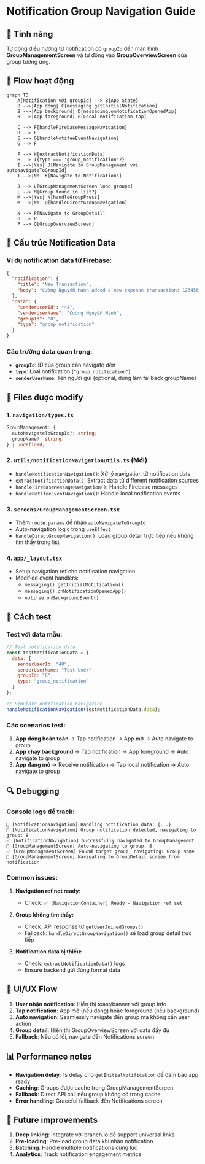 # Notification Group Navigation Guide

## 🎯 **Tính năng**

Tự động điều hướng từ notification có `groupId` đến màn hình **GroupManagementScreen** và tự động vào **GroupOverviewScreen** của group tương ứng.

## 📱 **Flow hoạt động**

```mermaid
graph TD
    A[Notification với groupId] --> B{App State}
    B -->|App đóng| C[messaging.getInitialNotification]
    B -->|App background| D[messaging.onNotificationOpenedApp]
    B -->|App foreground| E[Local notification tap]
    
    C --> F[handleFirebaseMessageNavigation]
    D --> F
    E --> G[handleNotifeeEventNavigation]
    G --> F
    
    F --> H[extractNotificationData]
    H --> I{type === 'group_notification'?}
    I -->|Yes| J[Navigate to GroupManagement với autoNavigateToGroupId]
    I -->|No| K[Navigate to Notifications]
    
    J --> L[GroupManagementScreen load groups]
    L --> M{Group found in list?}
    M -->|Yes| N[handleGroupPress]
    M -->|No| O[handleDirectGroupNavigation]
    
    N --> P[Navigate to GroupDetail]
    O --> P
    P --> Q[GroupOverviewScreen]
```

## 🔧 **Cấu trúc Notification Data**

### **Ví dụ notification data từ Firebase:**
```json
{
  "notification": {
    "title": "New Transaction",
    "body": "Cường Nguyễn Mạnh added a new expense transaction: 123456 VND in Nhóm gia đính"
  },
  "data": {
    "senderUserId": "48",
    "senderUserName": "Cường Nguyễn Mạnh", 
    "groupId": "8",
    "type": "group_notification"
  }
}
```

### **Các trường data quan trọng:**
- **`groupId`**: ID của group cần navigate đến
- **`type`**: Loại notification (`"group_notification"`)
- **`senderUserName`**: Tên người gửi (optional, dùng làm fallback groupName)

## 📂 **Files được modify**

### **1. `navigation/types.ts`**
```typescript
GroupManagement: { 
  autoNavigateToGroupId?: string; 
  groupName?: string; 
} | undefined;
```

### **2. `utils/notificationNavigationUtils.ts`** (Mới)
- `handleNotificationNavigation()`: Xử lý navigation từ notification data
- `extractNotificationData()`: Extract data từ different notification sources
- `handleFirebaseMessageNavigation()`: Handle Firebase messages
- `handleNotifeeEventNavigation()`: Handle local notification events

### **3. `screens/GroupManagementScreen.tsx`**
- Thêm `route.params` để nhận `autoNavigateToGroupId`
- Auto-navigation logic trong `useEffect`
- `handleDirectGroupNavigation()`: Load group detail trực tiếp nếu không tìm thấy trong list

### **4. `app/_layout.tsx`**
- Setup navigation ref cho notification navigation
- Modified event handlers:
  - `messaging().getInitialNotification()`
  - `messaging().onNotificationOpenedApp()`
  - `notifee.onBackgroundEvent()`

## 🚀 **Cách test**

### **Test với data mẫu:**
```javascript
// Test notification data
const testNotificationData = {
  data: {
    senderUserId: "48",
    senderUserName: "Test User",
    groupId: "8", 
    type: "group_notification"
  }
};

// Simulate notification navigation
handleNotificationNavigation(testNotificationData.data);
```

### **Các scenarios test:**

1. **App đóng hoàn toàn** → Tap notification → App mở → Auto navigate to group
2. **App chạy background** → Tap notification → App foreground → Auto navigate to group  
3. **App đang mở** → Receive notification → Tap local notification → Auto navigate to group

## 🔍 **Debugging**

### **Console logs để track:**
```
🎯 [NotificationNavigation] Handling notification data: {...}
🎯 [NotificationNavigation] Group notification detected, navigating to group: 8
✅ [NotificationNavigation] Successfully navigated to GroupManagement
🎯 [GroupManagementScreen] Auto-navigating to group: 8
✅ [GroupManagementScreen] Found target group, navigating: Group Name
🧭 [GroupManagementScreen] Navigating to GroupDetail screen from notification
```

### **Common issues:**

1. **Navigation ref not ready:**
   - Check: `✅ [NavigationContainer] Ready - Navigation ref set`
   
2. **Group không tìm thấy:**
   - Check: API response từ `getUserJoinedGroups()`
   - Fallback: `handleDirectGroupNavigation()` sẽ load group detail trực tiếp

3. **Notification data bị thiếu:**
   - Check: `extractNotificationData()` logs
   - Ensure backend gửi đúng format data

## 🎨 **UI/UX Flow**

1. **User nhận notification**: Hiển thị toast/banner với group info
2. **Tap notification**: App mở (nếu đóng) hoặc foreground (nếu background)  
3. **Auto navigation**: Seamlessly navigate đến group mà không cần user action
4. **Group detail**: Hiển thị GroupOverviewScreen với data đầy đủ
5. **Fallback**: Nếu có lỗi, navigate đến Notifications screen

## 📊 **Performance notes**

- **Navigation delay**: 1s delay cho `getInitialNotification` để đảm bảo app ready
- **Caching**: Groups được cache trong GroupManagementScreen  
- **Fallback**: Direct API call nếu group không có trong cache
- **Error handling**: Graceful fallback đến Notifications screen

## 🔧 **Future improvements**

1. **Deep linking**: Integrate với branch.io để support universal links
2. **Pre-loading**: Pre-load group data khi nhận notification
3. **Batching**: Handle multiple notifications cùng lúc
4. **Analytics**: Track notification engagement metrics

